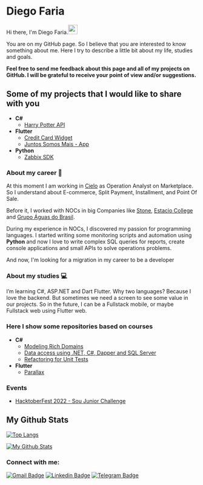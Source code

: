 # Diego Faria

Hi there, I'm Diego Faria.<a href="https://www.gautamkrishnar.com/"><img src="https://media.giphy.com/media/hvRJCLFzcasrR4ia7z/giphy.gif" width="25px"></a>

You are on my GitHub page. So I believe that you are interested to know something about me.
Here I try to describe a little bit about my life, studies and goals.

**Feel free to send me feedback about this page and all of my projects on GitHub. I will be grateful to receive your point of view and/or suggestions.**

## Some of my projects that I would like to share with you
- **C#**
	- [Harry Potter API](https://github.com/diegodrf/HarryPotterApi)
- **Flutter**
	- [Credit Card Widget](https://github.com/diegodrf/credit_card_flutter)
	- [Juntos Somos Mais - App](https://github.com/diegodrf/juntossomosmais-frontend-challenge-app)
- **Python**
	- [Zabbix SDK](https://github.com/diegodrf/ZabbixAPI_py)

### About my career :construction_worker: 
At this moment I am working in [Cielo](https://www.cielo.com.br/) as Operation Analyst on Marketplace. So I understand about E-commerce, Split Payment, Installment, and Point Of Sale.

Before it, I worked with NOCs in big Companies like [Stone](https://www.stone.com.br), [Estacio College](https://estacio.br) and [Grupo Águas do Brasil](https://www.grupoaguasdobrasil.com.br).

During my experience in NOCs, I discovered my passion for programming languages. I started writing some monitoring scripts and automation using **Python** and now I love to write complex SQL queries for reports, create console applications and small APIs to solve operations problems.

And now, I'm looking for a migration in my career to be a developer

### About my studies :computer: 
I’m learning C#, ASP.NET and Dart Flutter.
Why two languages? Because I love the backend. But sometimes we need a screen to see some value in our projects. So in the future, I can be a Fullstack mobile, or maybe Fullstack web using Flutter web.

### Here I show some repositories based on courses
- **C#**
	- [Modeling Rich Domains](https://github.com/diegodrf/ddd-rich-domain-course-baltaio)
	- [Data access using .NET, C#, Dapper and SQL Server](https://github.com/diegodrf/dapper-course-baltaio)
	- [Refactoring for Unit Tests](https://balta.io/player/assistir/5d081362-fb6f-c00e-79ab-8a9b00000000)
- **Flutter**
	- [Parallax](https://github.com/diegodrf/flutter_parallax)

### Events
- [HacktoberFest 2022 - Sou Junior Challenge](https://github.com/SouJunior/code-challenge/tree/main/csharp/diegodrf)

## My Github Stats

[![Top Langs](https://github-readme-stats.vercel.app/api/top-langs/?username=diegodrf&hide=c%2b%2b,CMake,Swift,C,TSQL,Dockerfile,Objective-C,HTML,JavaScript,CSS&langs_count=10,&layout=compact&bg_color=151515&text_color=9e9e9e)](https://github.com/anuraghazra/github-readme-stats)

[![My Github Stats](https://github-readme-stats.vercel.app/api?username=diegodrf&show_icons=true&title_color=fff&icon_color=79ff97&text_color=9f9f9f&bg_color=151515)](https://github.com/diegodrf)

### Connect with me:

[![Gmail Badge](https://img.shields.io/badge/-diego.rdfaria@gmail.com-c14438?style=flat&logo=Gmail&logoColor=white)](mailto:diegordfaria+github@gmail.com "Connect via Email")
[![Linkedin Badge](https://img.shields.io/badge/-Diego%20Faria-0072b1?style=flat&logo=Linkedin&logoColor=white)](https://www.linkedin.com/in/diegorfaria/ "Connect on LinkedIn")
[![Telegram Badge](https://img.shields.io/badge/-@diegodrf-0088CC?style=flat&logo=Telegram&logoColor=white)](https://t.me/diegodrf "Contact on Telegram")
